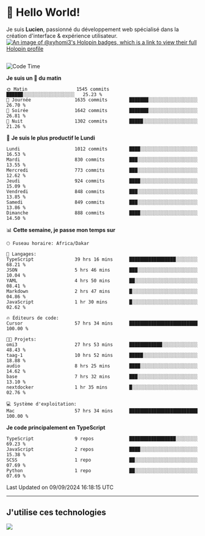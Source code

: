 # 👋 Hello World!

Je suis **Lucien**, passionné du développement web spécialisé dans la création d'interface & expérience utilisateur.
[![An image of @xyhomi3's Holopin badges, which is a link to view their full Holopin profile](https://holopin.me/xyhomi3)](https://holopin.io/@xyhomi3)

##

<!--START_SECTION:waka-->
![Code Time](http://img.shields.io/badge/Code%20Time-2%2C014%20hrs%208%20mins-blue)

**Je suis un 🐤 du matin** 

```text
🌞 Matin                  1545 commits        ██████░░░░░░░░░░░░░░░░░░░   25.23 % 
🌆 Journée                1635 commits        ███████░░░░░░░░░░░░░░░░░░   26.70 % 
🌃 Soirée                 1642 commits        ███████░░░░░░░░░░░░░░░░░░   26.81 % 
🌙 Nuit                   1302 commits        █████░░░░░░░░░░░░░░░░░░░░   21.26 % 
```
📅 **Je suis le plus productif le Lundi** 

```text
Lundi                    1012 commits        ████░░░░░░░░░░░░░░░░░░░░░   16.53 % 
Mardi                    830 commits         ███░░░░░░░░░░░░░░░░░░░░░░   13.55 % 
Mercredi                 773 commits         ███░░░░░░░░░░░░░░░░░░░░░░   12.62 % 
Jeudi                    924 commits         ████░░░░░░░░░░░░░░░░░░░░░   15.09 % 
Vendredi                 848 commits         ███░░░░░░░░░░░░░░░░░░░░░░   13.85 % 
Samedi                   849 commits         ███░░░░░░░░░░░░░░░░░░░░░░   13.86 % 
Dimanche                 888 commits         ████░░░░░░░░░░░░░░░░░░░░░   14.50 % 
```


📊 **Cette semaine, je passe mon temps sur** 

```text
🕑︎ Fuseau horaire: Africa/Dakar

💬 Langages: 
TypeScript               39 hrs 16 mins      █████████████████░░░░░░░░   68.21 % 
JSON                     5 hrs 46 mins       ███░░░░░░░░░░░░░░░░░░░░░░   10.04 % 
YAML                     4 hrs 50 mins       ██░░░░░░░░░░░░░░░░░░░░░░░   08.41 % 
Markdown                 2 hrs 47 mins       █░░░░░░░░░░░░░░░░░░░░░░░░   04.86 % 
JavaScript               1 hr 30 mins        █░░░░░░░░░░░░░░░░░░░░░░░░   02.62 % 

🔥 Éditeurs de code: 
Cursor                   57 hrs 34 mins      █████████████████████████   100.00 % 

🐱‍💻 Projets: 
omi3                     27 hrs 53 mins      ████████████░░░░░░░░░░░░░   48.43 % 
taag-1                   10 hrs 52 mins      █████░░░░░░░░░░░░░░░░░░░░   18.88 % 
audio                    8 hrs 25 mins       ████░░░░░░░░░░░░░░░░░░░░░   14.62 % 
base                     7 hrs 32 mins       ███░░░░░░░░░░░░░░░░░░░░░░   13.10 % 
nextdocker               1 hr 35 mins        █░░░░░░░░░░░░░░░░░░░░░░░░   02.76 % 

💻 Système d'exploitation: 
Mac                      57 hrs 34 mins      █████████████████████████   100.00 % 
```

**Je code principalement en TypeScript** 

```text
TypeScript               9 repos             █████████████████░░░░░░░░   69.23 % 
JavaScript               2 repos             ████░░░░░░░░░░░░░░░░░░░░░   15.38 % 
SCSS                     1 repo              ██░░░░░░░░░░░░░░░░░░░░░░░   07.69 % 
Python                   1 repo              ██░░░░░░░░░░░░░░░░░░░░░░░   07.69 % 
```




 Last Updated on 09/09/2024 16:18:15 UTC
<!--END_SECTION:waka-->
---

## J'utilise ces technologies

<p align="left">
  <a href="https://skillicons.dev">
    <img src="https://skillicons.dev/icons?i=ts,js,md,scss,tailwind,react,docker,express,astro,vite,nextjs,vercel,figma,ableton" />
  </a>
</p>

